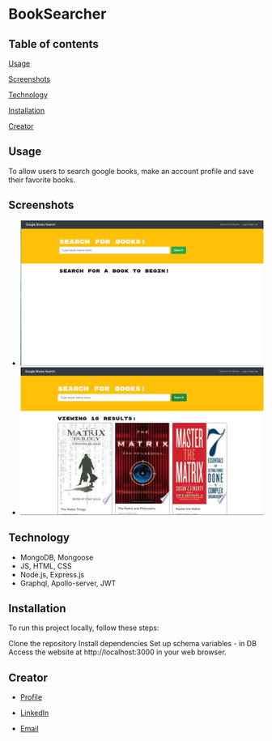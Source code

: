 # BookSearcher

## Table of contents

[Usage](#usage)

[Screenshots](#screenshots)

[Technology](#technology)

[Installation](#Installation)

[Creator](#creator)

## Usage

To allow users to search google books, make an account profile and save their favorite books.

## Screenshots

- <img width="500" alt="Tag" src="https://github.com/NateJonesIII/BookSearcher/blob/master/client/assets/Home.PNG">

- <img width="500" alt="Tag" src="https://github.com/NateJonesIII/BookSearcher/blob/master/client/assets/theMatrix.PNG">

## Technology

- MongoDB, Mongoose
- JS, HTML, CSS
- Node.js, Express.js
- Graphql, Apollo-server, JWT

## Installation
To run this project locally, follow these steps: 

Clone the repository
Install dependencies
Set up schema variables - in DB
Access the website at http://localhost:3000 in your web browser.

## Creator

- [Profile](https://github.com/NateJonesIII/ "Nathaniel Jones")

- [LinkedIn](https://www.linkedin.com/in/nathaniel-jones/)

- [Email](mailto:15nate.jones@gmail.com?subject=Hello "Hello Nate!")
